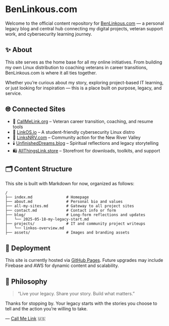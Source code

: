 # BenLinkous.com

Welcome to the official content repository for [BenLinkous.com](https://benlinkous.com) — a personal legacy blog and central hub connecting my digital projects, veteran support work, and cybersecurity learning journey.

## ✨ About

This site serves as the home base for all my online initiatives. From building my own Linux distribution to coaching veterans in career transitions, BenLinkous.com is where it all ties together.

Whether you’re curious about my story, exploring project-based IT learning, or just looking for inspiration — this is a place built on purpose, legacy, and service.

## 🌐 Connected Sites

- 🧠 [CallMeLink.org](https://callmelink.org) – Veteran career transition, coaching, and resume tools  
- 🐧 [LinkOS.io](https://linkos.io) – A student-friendly cybersecurity Linux distro  
- 🏡 [LinksNRV.com](https://linksnrv.com) – Community action for the New River Valley  
- 🕯️ [UnfinishedDreams.blog](https://unfinisheddreams.blog) – Spiritual reflections and legacy storytelling  
- 🛍️ [AllThingsLink.store](https://allthingslink.store) – Storefront for downloads, toolkits, and support  

## 🗂️ Content Structure

This site is built with Markdown for now, organized as follows:

```
/
├── index.md               # Homepage
├── about.md               # Personal bio and values
├── all-my-sites.md        # Gateway to all project sites
├── contact.md             # Contact info or form
├── blog/                  # Long-form reflections and updates
│   └── 2025-05-18-my-legacy-start.md
├── projects/              # IT and community project writeups
│   └── linkos-overview.md
├── assets/                # Images and branding assets
```

## 🚀 Deployment

This site is currently hosted via [GitHub Pages](https://pages.github.com/). Future upgrades may include Firebase and AWS for dynamic content and scalability.

## 🧠 Philosophy

> “Live your legacy. Share your story. Build what matters.”

Thanks for stopping by. Your legacy starts with the stories you choose to tell and the action you’re willing to take.

— [Call Me Link](https://callmelink.org) 🇺🇸
